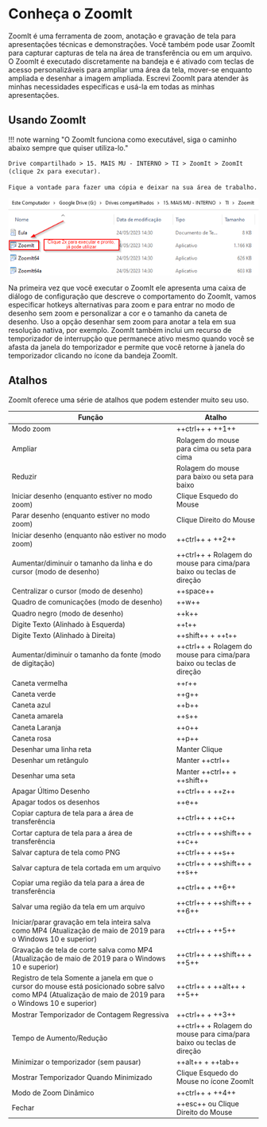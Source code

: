 # Conheça o Zoomlt

ZoomIt é uma ferramenta de zoom, anotação e gravação de tela para apresentações técnicas e demonstrações. Você também pode usar ZoomIt para capturar capturas de tela na área de transferência ou em um arquivo. O ZoomIt é executado discretamente na bandeja e é ativado com teclas de acesso personalizáveis para ampliar uma área da tela, mover-se enquanto ampliada e desenhar a imagem ampliada. Escrevi ZoomIt para atender às minhas necessidades específicas e usá-la em todas as minhas apresentações.

## Usando ZoomIt

!!! note warning "O ZoomIt funciona como executável, siga o caminho abaixo sempre que quiser utiliza-lo."

    Drive compartilhado > 15. MAIS MU - INTERNO > TI > ZoomIt > ZoomIt (clique 2x para executar).

    Fique a vontade para fazer uma cópia e deixar na sua área de trabalho.

![zoomlt](/assets/images/ZoomIt_executar.png#center)

Na primeira vez que você executar o ZoomIt ele apresenta uma caixa de diálogo de configuração que descreve o comportamento do ZoomIt, vamos especificar hotkeys alternativas para zoom e para entrar no modo de desenho sem zoom e personalizar a cor e o tamanho da caneta de desenho. Uso a opção desenhar sem zoom para anotar a tela em sua resolução nativa, por exemplo. ZoomIt também inclui um recurso de temporizador de interrupção que permanece ativo mesmo quando você se afasta da janela do temporizador e permite que você retorne à janela do temporizador clicando no ícone da bandeja ZoomIt.

## Atalhos

ZoomIt oferece uma série de atalhos que podem estender muito seu uso.

|Função|Atalho|
|------|------|
|Modo zoom | ++ctrl++ + ++1++ |
|Ampliar | Rolagem do mouse para cima ou seta para cima|
|Reduzir| Rolagem do mouse para baixo ou seta para baixo|
|Iniciar desenho (enquanto estiver no modo zoom)| Clique Esquedo do Mouse |
|Parar desenho (enquanto estiver no modo zoom)| Clique Direito do Mouse |
|Iniciar desenho (enquanto não estiver no modo zoom)| 	++ctrl++ + ++2++ |
|Aumentar/diminuir o tamanho da linha e do cursor (modo de desenho)| ++ctrl++ + Rolagem do mouse para cima/para baixo ou teclas de direção|
|Centralizar o cursor (modo de desenho)| ++space++|
|Quadro de comunicações (modo de desenho)| ++w++|
|Quadro negro (modo de desenho)| ++k++|
|Digite Texto (Alinhado à Esquerda)| ++t++|
|Digite Texto (Alinhado à Direita)| ++shift++ + ++t++|
|Aumentar/diminuir o tamanho da fonte (modo de digitação)| ++ctrl++ + Rolagem do mouse para cima/para baixo ou teclas de direção|
|Caneta vermelha| ++r++|
|Caneta verde| ++g++|
|Caneta azul| ++b++|
|Caneta amarela| ++s++|
|Caneta Laranja| ++o++|
|Caneta rosa| ++p++|
|Desenhar uma linha reta| Manter Clique|
|Desenhar um retângulo| Manter ++ctrl++|
|Desenhar uma seta| Manter ++ctrl++ + ++shift++|
|Apagar Último Desenho| ++ctrl++ + ++z++|
|Apagar todos os desenhos| ++e++|
|Copiar captura de tela para a área de transferência| ++ctrl++ + ++c++|
|Cortar captura de tela para a área de transferência| ++ctrl++ + ++shift++ + ++c++|
|Salvar captura de tela como PNG| ++ctrl++ + ++s++|
|Salvar captura de tela cortada em um arquivo| ++ctrl++ + ++shift++ + ++s++|
|Copiar uma região da tela para a área de transferência| ++ctrl++ + ++6++|
|Salvar uma região da tela em um arquivo| ++ctrl++ + ++shift++ + ++6++|
|Iniciar/parar gravação em tela inteira salva como MP4 (Atualização de maio de 2019 para o Windows 10 e superior)| ++ctrl++ + ++5++|
|Gravação de tela de corte salva como MP4 (Atualização de maio de 2019 para o Windows 10 e superior)| ++ctrl++ + ++shift++ + ++5++|
|Registro de tela Somente a janela em que o cursor do mouse está posicionado sobre salvo como MP4 (Atualização de maio de 2019 para o Windows 10 e superior)| ++ctrl++ + ++alt++ + ++5++|
|Mostrar Temporizador de Contagem Regressiva| ++ctrl++ + ++3++|
|Tempo de Aumento/Redução| ++ctrl++ + Rolagem do mouse para cima/para baixo ou teclas de direção|
|Minimizar o temporizador (sem pausar)| ++alt++ + ++tab++|
|Mostrar Temporizador Quando Minimizado| Clique Esquedo do Mouse no ícone ZoomIt|
|Modo de Zoom Dinâmico| ++ctrl++ + ++4++|
|Fechar| ++esc++ ou Clique Direito do Mouse|